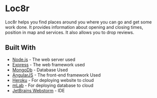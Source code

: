 # Loc8r

Loc8r helps you find places around you where you can go and get some work done. It provides information about opening and closing times, position in map and services. It also allows you to drop reviews.

## Built With

* [Node.js](https://nodejs.org/en/) - The web server used
* [Express](https://expressjs.com/) - The web framework used
* [MongoDb](https://www.mongodb.com/) - Database Used
* [AngularJS](https://angularjs.org/) - The front-end framework Used
* [Heroku](https://www.heroku.com/) - For deploying website to cloud
* [mLab](https://mlab.com/) - For deploying database to cloud
* [JetBrains Webstorm](https://www.jetbrains.com/webstorm/) - IDE
